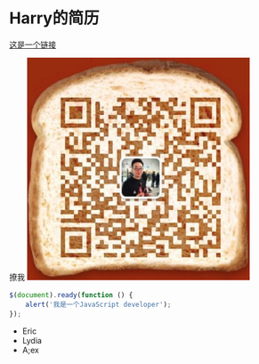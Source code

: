 # Harry的简历

[这是一个链接](https://harrydu2014.github.io/harrysCV/)

撩我
![撩我](/app/images/wechat.png)


```javascript
$(document).ready(function () {
    alert('我是一个JavaScript developer');
});
```
* Eric
* Lydia
* A;ex
